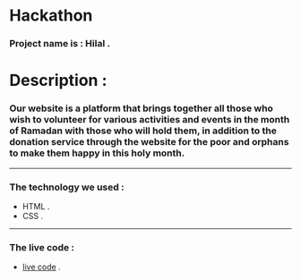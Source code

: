 # Hackathon


### Project name is : Hilal .

# Description :

### Our website is a platform that brings together all those who wish to volunteer for various activities and events in the month of Ramadan with those who will hold them, in addition to the donation service through the website for the poor and orphans to make them happy in this holy month.

- - - - - - - - - - - - - 

### The technology we used :

+ HTML .
+ CSS .

- - - - - - - - - - - - - 

### The live code :

* [live code](https://razan-aboushi.github.io/HilalProject/) .
